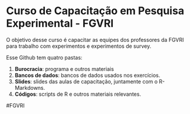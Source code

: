 # Curso de Capacitação em Pesquisa Experimental - FGVRI

O objetivo desse curso é capacitar as equipes dos professores da FGVRI para trabalho com experimentos e experimentos de survey.

Esse Github tem quatro pastas:

1. **Burocracia**: programa e outros materiais
2. **Bancos de dados**: bancos de dados usados nos exercícios.
3. **Slides**: slides das aulas de capacitação, juntamente com o R-Markdowns.
4. **Códigos**: scripts de R e outros materiais relevantes.

#FGVRI
